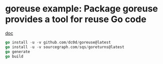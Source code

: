 # goreuse example: Package goreuse provides a tool for reuse Go code

[doc](https://godoc.org/github.com/dc0d/goreuse)

```Go
go install -u -v github.com/dc0d/goreuse@latest
go install -u -v sourcegraph.com/sqs/goreturns@latest
go generate
go build
```